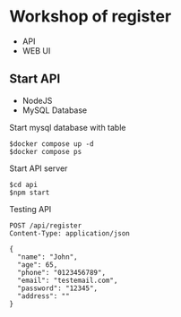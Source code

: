 # Workshop of register
* API
* WEB UI

## Start API 
* NodeJS
* MySQL Database

Start mysql database with table
```
$docker compose up -d
$docker compose ps
```

Start API server
```
$cd api
$npm start
```

Testing API
```
POST /api/register
Content-Type: application/json

{
  "name": "John",
  "age": 65,
  "phone": "0123456789",
  "email": "testemail.com",
  "password": "12345",
  "address": ""
}
```

